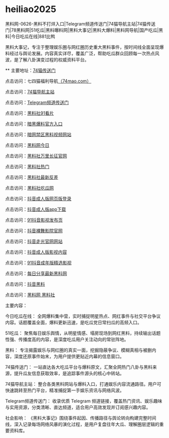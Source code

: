 # heiliao2025
黑料网-0626-黑料不打烊入口|Telegram频道传送门|74猫导航主站|74猫传送门|78黑料网|51吃瓜|黑料曝料网|黑料大事记|黑料大爆料|黑料网导航|国产吃瓜|黑料|今日吃瓜在线|881比鸭

黑料大事记，专注于整理娱乐圈与网红圈历史重大黑料事件，按时间线全面呈现爆料经过与舆论发展。内容真实详尽，覆盖广泛，帮助吃瓜群众回顾每一次热点风波，是了解八卦演变过程的权威资料平台。

** 主要地址：<a href="https://74mao.com/">74猫传送门</a>

点击访问：七四猫福利导航<a href="https://74mao.com/">（74mao.com）</a>

点击访问：<a href="https://74mao.com/">74猫导航主站</a>

点击访问：<a href="https://74mao.com/">Telegram频道传送门</a>

点击访问：<a href="https://hl405.pages.dev/">黑料社91看片</a>

点击访问：<a href="https://hl408.pages.dev/">暗黑爆料官方入口</a>

点击访问：<a href="https://cg40-3.pages.dev/">暗网禁区黑料视频网站</a>

点击访问：<a href="https://hl388.pages.dev/">黑料网今日</a>

点击访问：<a href="https://hl401.pages.dev/">黑料社万里长征官网</a>

点击访问：<a href="https://hl402.pages.dev/">黑料社热门</a>

点击访问：<a href="https://hl403.pages.dev/">黑料社最新反差</a>

点击访问：<a href="https://hl404.pages.dev/">黑料社吃瓜网</a>

点击访问：<a href="https://dy3-06.pages.dev/">抖音成人版网页版登录</a>

点击访问：<a href="https://dy5-08.pages.dev/">抖音成人版app下载</a>

点击访问：<a href="https://dy7-08.pages.dev/">91抖音影视发布页</a>

点击访问：<a href="https://dy9-08.pages.dev/">抖音裸舞影院官网</a>

点击访问：<a href="https://dy10-08.pages.dev/">抖音走光官网网站</a>

点击访问：<a href="https://dy1-09.pages.dev/">抖音成人版影视内容</a>

点击访问：<a href="https://dy2-09.pages.dev/">91抖音成年版精选影视</a>

点击访问：<a href="https://hl391.pages.dev/">每日分享最新黑料网</a>

点击访问：<a href="https://hl393.pages.dev/">抖音黑料</a>

点击访问：<a href="https://hl395.pages.dev/">黑料网 黑料社</a>


主要内容：

今日吃瓜在线：
全网爆料集中营，实时捕捉明星热点、网红事件与社交平台争议内容。话题覆盖全面，爆料更新迅速，是吃瓜党日常扫瓜的高频入口。

51吃瓜：
聚焦每日娱乐舆情，从明星情感、塌房现场到网红黑料，持续输出话题性强、传播度高的内容，是深度吃瓜用户关注动向的常驻阵地。

黑料：
专注揭露娱乐与网红圈的真实一面，挖掘隐蔽争议、模糊真相与被删内容，深度还原事件始末，为用户提供更贴近内幕的信息窗口。

74猫传送门：
一站直达各大吃瓜平台与爆料原文，汇聚全网热门八卦与黑料来源，提升瓜友信息获取效率，是追踪事件源头的核心中转站。

74猫导航主站：
整合各类黑料网站与爆料入口，打通娱乐内容流通路径。用户可快速跳转至热门平台，精准捕捉第一手娱乐资讯与网络风波。

Telegram频道传送门：
收录优质 Telegram 频道链接，覆盖热门资讯、娱乐趣味与实用资源，分类清晰、直达频道，适合用户高效发现并订阅感兴趣内容。

社会影响：
《黑料大事记》围绕事件起因、传播路径与舆论转向构建完整时间线，深入记录每场网络风暴的演化过程，是用户复盘往年大瓜、理解圈层逻辑的重要资料库。
<span style="display:none;">[Canonical link](https://github.com/thu20250625/so101）</span>
